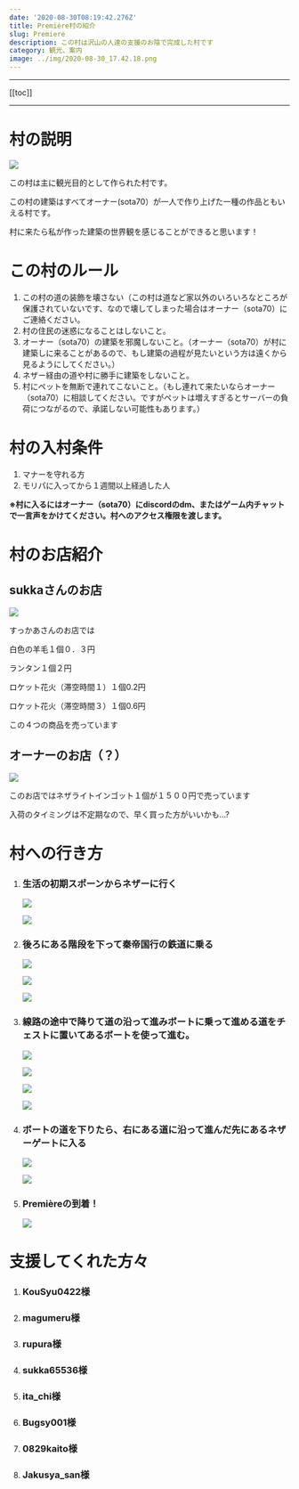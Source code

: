 ```yaml
---
date: '2020-08-30T08:19:42.276Z'
title: Première村の紹介
slug: Premiere
description: この村は沢山の人達の支援のお陰で完成した村です
category: 観光、案内
image: ../img/2020-08-30_17.42.18.png
---
```

- - -

[[toc]]

- - -

# 村の説明

![](/img/2020-08-30_17.42.18.png)

この村は主に観光目的として作られた村です。

この村の建築はすべてオーナー(sota70）が一人で作り上げた一種の作品ともいえる村です。

村に来たら私が作った建築の世界観を感じることができると思います！

# この村のルール

1. この村の道の装飾を壊さない（この村は道など家以外のいろいろなところが保護されていないです、なので壊してしまった場合はオーナー（sota70）にご連絡ください。
2. 村の住民の迷惑になることはしないこと。
3. オーナー（sota70）の建築を邪魔しないこと。（オーナー（sota70）が村に建築しに来ることがあるので、もし建築の過程が見たいという方は遠くから見るようにしてください。）
4. ネザー経由の道や村に勝手に建築をしないこと。
5. 村にペットを無断で連れてこないこと。（もし連れて来たいならオーナー（sota70）に相談してください。ですがペットは増えすぎるとサーバーの負荷につながるので、承諾しない可能性もあります。）

# 村の入村条件

1. マナーを守れる方
2. モリパに入ってから１週間以上経過した人

**※村に入るにはオーナー（sota70）にdiscordのdm、またはゲーム内チャットで一言声をかけてください。村へのアクセス権限を渡します。**

# 村のお店紹介

## sukkaさんのお店

![](/img/2020-09-03_14.51.20.png)

すっかあさんのお店では

白色の羊毛１個０．３円

ランタン１個２円

ロケット花火（滞空時間１）１個0.2円

ロケット花火（滞空時間３）１個0.6円

この４つの商品を売っています

## オーナーのお店（？）

![](/img/2020-09-03_14.52.59.png)

このお店ではネザライトインゴット１個が１５００円で売っています

入荷のタイミングは不定期なので、早く買った方がいいかも...?



# 村への行き方

1. ### 生活の初期スポーンからネザーに行く

   ![](/img/2020-08-30_20.19.40.png)

   ![](/img/2020-08-30_20.19.46.png)
2. ### 後ろにある階段を下って秦帝国行の鉄道に乗る

   ![](/img/2020-08-30_20.25.29.png)

   ![](/img/2020-08-30_20.25.36.png)

   ![](/img/2020-08-30_20.25.44.png)
3. ### 線路の途中で降りて道の沿って進みボートに乗って進める道をチェストに置いてあるボートを使って進む。

   ![](/img/2020-08-30_21.01.17.png)

   ![](/img/2020-08-30_21.01.31.png)

   ![](/img/2020-08-30_21.01.48.png)

   ![](/img/2020-08-30_21.02.51.png)
4. ### ボートの道を下りたら、右にある道に沿って進んだ先にあるネザーゲートに入る

   ![](/img/2020-08-30_21.08.47.png)

   ![](/img/2020-08-30_21.09.09.png)
5. ### Premièreの到着！

   ![](/img/2020-08-30_21.15.43.png)

# 支援してくれた方々

1. ### KouSyu0422様
2. ### magumeru様
3. ### rupura様
4. ### sukka65536様
5. ### ita_chi様
6. ### Bugsy001様
7. ### 0829kaito様
8. ### Jakusya_san様
